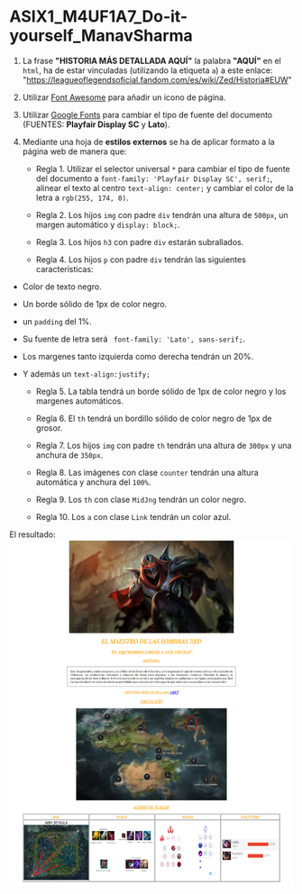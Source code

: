 # ASIX1_M4UF1A7_Do-it-yourself_ManavSharma

1. La frase **"HISTORIA MÁS DETALLADA AQUÍ"** la palabra **"AQUÍ"** en el `html`, ha de estar vinculadas (utilizando la etiqueta `a`) a este enlace: "https://leagueoflegendsoficial.fandom.com/es/wiki/Zed/Historia#EUW"

2. Utilizar [Font Awesome](https://fontawesome.com/) para añadir un icono de página.

3. Utilizar [Google Fonts](https://fonts.google.com/) para cambiar el tipo de fuente del documento (FUENTES: **Playfair Display SC** y **Lato**).

4. Mediante una hoja de **estilos externos** se ha de aplicar formato a la página web de manera que:

    * Regla 1. Utilizar el selector universal `*` para cambiar el tipo de fuente del documento a `font-family: 'Playfair Display SC', serif;`, alinear el texto al centro `text-align: center;` y cambiar el color de la letra a `rgb(255, 174, 0)`.

    * Regla 2. Los hijos `img` con padre `div` tendrán una altura de `500px`, un margen automático y `display: block;`.

    * Regla 3. Los hijos `h3` con padre `div` estarán subrallados.

    * Regla 4. Los hijos `p` con padre `div` tendrán las siguientes características:
* Color de texto negro.
* Un borde sólido de 1px de color negro.
* un `padding` del 1%.
* Su fuente de letra será ` font-family: 'Lato', sans-serif;`.
* Los margenes tanto izquierda como derecha tendrán un 20%.
* Y además un `text-align:justify;`
    
    * Regla 5. La tabla tendrá un borde sólido de 1px de color negro y los margenes automáticos.

    * Regla 6. El `th` tendrá un bordillo sólido de color negro de 1px de grosor.
    
    * Regla 7. Los hijos `img` con padre `th` tendrán una altura de `300px` y una anchura de `350px`.

    * Regla 8. Las imágenes con clase `counter` tendrán una altura automática y anchura del `100%`.

    * Regla 9. Los `th` con clase `MidJng` tendrán un color negro.

    * Regla 10. Los `a` con clase `Link` tendrán un color azul.

El resultado:
![](RESULTADO_FINAL.png)
    

